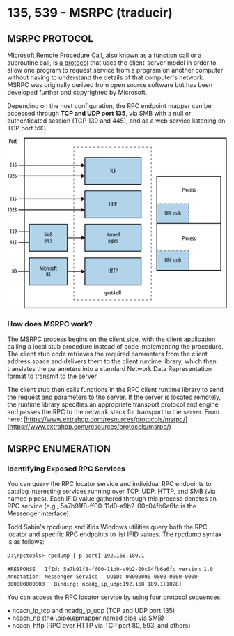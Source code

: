 # 135, 539 - MSRPC \(traducir\)

## MSRPC PROTOCOL

Microsoft Remote Procedure Call, also known as a function call or a subroutine call, is [a protocol](http://searchmicroservices.techtarget.com/definition/Remote-Procedure-Call-RPC) that uses the client-server model in order to allow one program to request service from a program on another computer without having to understand the details of that computer's network. MSRPC was originally derived from open source software but has been developed further and copyrighted by Microsoft.

Depending on the host configuration, the RPC endpoint mapper can be accessed through **TCP and UDP port 135**, via SMB with a null or authenticated session \(TCP 139 and 445\), and as a web service listening on TCP port 593.

![MSPRC Protocol](../.gitbook/assets/39-1.png)

### **How does MSRPC work?**

[The MSRPC process begins on the client side](https://technet.microsoft.com/en-us/library/cc738291.aspx), with the client application calling a local stub procedure instead of code implementing the procedure. The client stub code retrieves the required parameters from the client address space and delivers them to the client runtime library, which then translates the parameters into a standard Network Data Representation format to transmit to the server.

The client stub then calls functions in the RPC client runtime library to send the request and parameters to the server. If the server is located remotely, the runtime library specifies an appropriate transport protocol and engine and passes the RPC to the network stack for transport to the server. From here: [https://www.extrahop.com/resources/protocols/msrpc/](https://www.extrahop.com/resources/protocols/msrpc/)

## MSRPC ENUMERATION

### **Identifying Exposed RPC Services**

You can query the RPC locator service and individual RPC endpoints to catalog interesting services running over TCP, UDP, HTTP, and SMB \(via named pipes\). Each IFID value gathered through this process denotes an RPC service \(e.g., 5a7b91f8-ff00-11d0-a9b2-00c04fb6e6fc is the Messenger interface\).

Todd Sabin's rpcdump and ifids Windows utilities query both the RPC locator and specific RPC endpoints to list IFID values. The rpcdump syntax is as follows:

`D:\rpctools> rpcdump [-p port] 192.168.189.1`

`#RESPONSE  
IfId: 5a7b91f8-ff00-11d0-a9b2-00c04fb6e6fc version 1.0  
Annotation: Messenger Service  
UUID: 00000000-0000-0000-0000-000000000000  
Binding: ncadg_ip_udp:192.168.189.1[1028]`

You can access the RPC locator service by using four protocol sequences:

 • ncacn\_ip\_tcp and ncadg\_ip\_udp \(TCP and UDP port 135\)  
 • ncacn\_np \(the \pipe\epmapper named pipe via SMB\)  
 • ncacn\_http \(RPC over HTTP via TCP port 80, 593, and others\)

